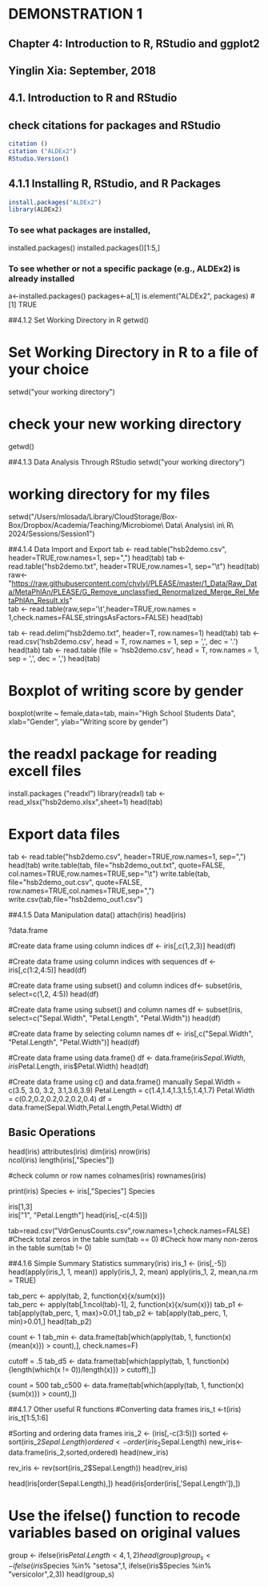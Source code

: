 # DEMONSTRATION 1
## Chapter 4: Introduction to R, RStudio and ggplot2
## Yinglin Xia: September, 2018                                                                 
## 4.1. Introduction to R and RStudio

## check citations for packages and RStudio
```r
citation () 
citation ("ALDEx2")   
RStudio.Version() 
```
## 4.1.1 Installing R, RStudio, and R Packages    
```r
install.packages("ALDEx2")  
library(ALDEx2)
```
### To see what packages are installed,
installed.packages()
installed.packages()[1:5,] 
### To see whether or not a specific package (e.g., ALDEx2) is already installed
a<-installed.packages()
packages<-a[,1] 
is.element("ALDEx2", packages) 
#[1] TRUE

##4.1.2 Set Working Directory in R
getwd()
# Set Working Directory in R to a file of your choice
setwd("your working directory") 
# check your new working directory
getwd() 

##4.1.3 Data Analysis Through RStudio
setwd("your working directory")
# working directory for my files
setwd("/Users/mlosada/Library/CloudStorage/Box-Box/Dropbox/Academia/Teaching/Microbiome\ Data\ Analysis\ in\ R\ 2024/Sessions/Session1")

##4.1.4	Data Import and Export
tab <- read.table("hsb2demo.csv", header=TRUE,row.names=1, sep=",")
head(tab)
tab <- read.table("hsb2demo.txt", header=TRUE,row.names=1, sep="\t") 
head(tab)
raw<- "https://raw.githubusercontent.com/chvlyl/PLEASE/master/1_Data/Raw_Data/MetaPhlAn/PLEASE/G_Remove_unclassfied_Renormalized_Merge_Rel_MetaPhlAn_Result.xls"  
tab <- read.table(raw,sep='\t',header=TRUE,row.names = 1,check.names=FALSE,stringsAsFactors=FALSE)
head(tab)

tab <- read.delim("hsb2demo.txt", header=T, row.names=1) 
head(tab)
tab <- read.csv('hsb2demo.csv', head = T, row.names = 1, sep = ',', dec = '.')
head(tab)
tab <- read.table (file = 'hsb2demo.csv', head = T, row.names = 1, sep = ',', dec = ',')
head(tab)

# Boxplot of writing score by gender 
boxplot(write ~ female,data=tab, main="High School Students Data", 
        xlab="Gender", ylab="Writing score by gender")

# the readxl package for reading excell files
install.packages ("readxl")
library(readxl)
tab <- read_xlsx("hsb2demo.xlsx",sheet=1)
head(tab)

# Export data files
tab <- read.table("hsb2demo.csv", header=TRUE,row.names=1, sep=",")
head(tab)
write.table(tab, file="hsb2demo_out.txt", quote=FALSE, col.names=TRUE,row.names=TRUE,sep="\t") 
write.table(tab, file="hsb2demo_out.csv", quote=FALSE, row.names=TRUE,col.names=TRUE,sep=",")
write.csv(tab,file="hsb2demo_out1.csv")


##4.1.5	Data Manipulation
data()
attach(iris)
head(iris)

?data.frame 

#Create data frame using column indices
df <- iris[,c(1,2,3)]
head(df)

#Create data frame using column indices with sequences
df <- iris[,c(1:2,4:5)]
head(df)

#Create data frame using subset() and column indices
df<- subset(iris, select=c(1,2, 4:5))
head(df)

#Create data frame using subset() and column names
df <- subset(iris, select=c("Sepal.Width", "Petal.Length", "Petal.Width"))
head(df)

#Create data frame by selecting column names
df <- iris[,c("Sepal.Width", "Petal.Length", "Petal.Width")]
head(df)

#Create data frame using data.frame()
df <- data.frame(iris$Sepal.Width, iris$Petal.Length, iris$Petal.Width)
head(df)

#Create data frame using c() and data.frame() manually
Sepal.Width = c(3.5, 3.0, 3.2, 3.1,3.6,3.9) 
Petal.Length = c(1.4,1.4,1.3,1.5,1.4,1.7) 
Petal.Width = c(0.2,0.2,0.2,0.2,0.2,0.4) 
df = data.frame(Sepal.Width,Petal.Length,Petal.Width) 
df

## Basic Operations
head(iris) 
attributes(iris) 
dim(iris) 
nrow(iris)    
ncol(iris)
length(iris[,"Species"])

#check column or row names 
colnames(iris)
rownames(iris)

print(iris)
Species <- iris[,"Species"]
Species

iris[1,3]  
iris["1", "Petal.Length"] 
head(iris[,-c(4:5)])

tab=read.csv("VdrGenusCounts.csv",row.names=1,check.names=FALSE)
#Check total zeros in the table
sum(tab == 0) 
#Check how many non-zeros in the table
sum(tab != 0)

##4.1.6	Simple Summary Statistics
summary(iris) 
iris_1 <- (iris[,-5]) 
head(apply(iris_1, 1, mean))
apply(iris_1, 2, mean)
apply(iris_1, 2, mean,na.rm = TRUE)

tab_perc <- apply(tab, 2, function(x){x/sum(x)})  
tab_perc <- apply(tab[,1:ncol(tab)-1], 2, function(x){x/sum(x)})
tab_p1 <- tab[apply(tab_perc, 1, max)>0.01,]
tab_p2 <- tab[apply(tab_perc, 1, min)>0.01,]
head(tab_p2)

count <- 1
tab_min <- data.frame(tab[which(apply(tab, 1, function(x){mean(x)}) > count),], check.names=F) 

cutoff = .5
tab_d5 <- data.frame(tab[which(apply(tab, 1, function(x){length(which(x != 0))/length(x)}) > cutoff),])

count = 500
tab_c500 <- data.frame(tab[which(apply(tab, 1, function(x){sum(x)}) > count),])

##4.1.7	Other useful R functions
#Converting data frames
iris_t <-t(iris) 
iris_t[1:5,1:6]

#Sorting and ordering data frames
iris_2 <- (iris[,-c(3:5)])
sorted <- sort(iris_2$Sepal.Length)
ordered <- order(iris_2$Sepal.Length)
new_iris<- data.frame(iris_2,sorted,ordered)
head(new_iris)

rev_iris <- rev(sort(iris_2$Sepal.Length))
head(rev_iris)

head(iris[order(Sepal.Length),])
head(iris[order(iris[,'Sepal.Length']),])

# Use the ifelse() function to recode variables based on original values
group <- ifelse(iris$Petal.Length < 4,1,2) 
head(group)
group_s <- ifelse(iris$Species %in% "setosa",1,
                  ifelse(iris$Species %in% "versicolor",2,3))
head(group_s)


